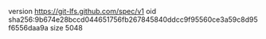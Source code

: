 version https://git-lfs.github.com/spec/v1
oid sha256:9b674e28bccd044651756fb267845840ddcc9f95560ce3a59c8d95f6556daa9a
size 5048
